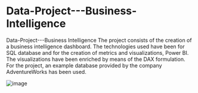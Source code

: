 # Data-Project---Business-Intelligence
Data-Project---Business Intelligence
The project consists of the creation of a business intelligence dashboard.
The technologies used have been for SQL database and for the creation of metrics and visualizations, Power BI. The visualizations have been enriched by means of the DAX formulation. For the project, an example database provided by the company AdventureWorks has been used.

![image](https://user-images.githubusercontent.com/98351714/218535683-0f3e7743-89aa-48c7-a0df-d4b383a08eec.png)
